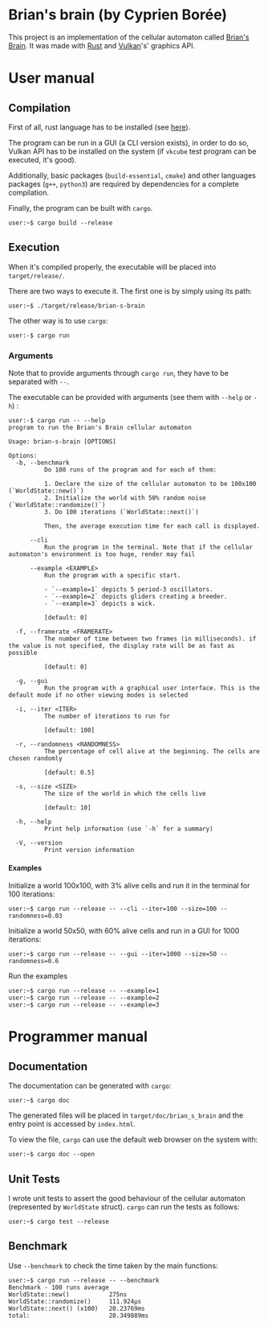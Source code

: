 # Brian's brain (by Cyprien Borée)

This project is an implementation of the cellular automaton called 
[Brian's Brain](https://en.wikipedia.org/wiki/Brian%27s_Brain). It was made  with 
[Rust](https://en.wikipedia.org/wiki/Rust_(programming_language)) and 
[Vulkan](https://en.wikipedia.org/wiki/Vulkan)'s' graphics API.

# User manual

## Compilation

First of all, rust language has to be installed (see [here](https://www.rust-lang.org/tools/install)).

The program can be run in a GUI (a CLI version exists), in order to do so, Vulkan API has to be 
installed on the system (if `vkcube` test program can be executed, it's good).

Additionally, basic packages (`build-essential`, `cmake`) and other languages packages (`g++`, `python3`)
are required by dependencies for a complete compilation.

Finally, the program can be built with `cargo`.
```console
user:~$ cargo build --release 
```

## Execution

When it's compiled properly, the executable will be placed into `target/release/`.

There are two ways to execute it. The first one is by simply using its path:

```console
user:~$ ./target/release/brian-s-brain
```

The other way is to use `cargo`:

```console
user:-$ cargo run
```

### Arguments

Note that to provide arguments through `cargo run`, they have to be separated with `--`.

The executable can be provided with arguments (see them with `--help` or `-h`) :

```console
user:-$ cargo run -- --help
program to run the Brian's Brain cellular automaton

Usage: brian-s-brain [OPTIONS]

Options:
  -b, --benchmark
          Do 100 runs of the program and for each of them:
          
          1. Declare the size of the cellular automaton to be 100x100 (`WorldState::new()`)
          2. Initialize the world with 50% random noise (`WorldState::randomize()`)
          3. Do 100 iterations (`WorldState::next()`)
          
          Then, the average execution time for each call is displayed.

      --cli
          Run the program in the terminal. Note that if the cellular automaton's environment is too huge, render may fail

      --example <EXAMPLE>
          Run the program with a specific start.
          
          - `--example=1` depicts 5 period-3 oscillators.
          - `--example=2` depicts gliders creating a breeder.
          - `--example=3` depicts a wick.
          
          [default: 0]

  -f, --framerate <FRAMERATE>
          The number of time between two frames (in milliseconds). if the value is not specified, the display rate will be as fast as possible
          
          [default: 0]

  -g, --gui
          Run the program with a graphical user interface. This is the default mode if no other viewing modes is selected

  -i, --iter <ITER>
          The number of iterations to run for
          
          [default: 100]

  -r, --randomness <RANDOMNESS>
          The percentage of cell alive at the beginning. The cells are chosen randomly
          
          [default: 0.5]

  -s, --size <SIZE>
          The size of the world in which the cells live
          
          [default: 10]

  -h, --help
          Print help information (use `-h` for a summary)

  -V, --version
          Print version information
```
#### Examples

Initialize a world 100x100, with 3% alive cells and run it in the terminal 
for 100 iterations:

```console
user:~$ cargo run --release -- --cli --iter=100 --size=100 --randomness=0.03
```

Initialize a world 50x50, with 60% alive cells and run in a GUI for 1000 iterations:

```console
user:~$ cargo run --release -- --gui --iter=1000 --size=50 --randomness=0.6
```

Run the examples

```console
user:~$ cargo run --release -- --example=1
user:~$ cargo run --release -- --example=2
user:~$ cargo run --release -- --example=3
```
        

# Programmer manual

## Documentation

The documentation can be generated with `cargo`:

```console
user:~$ cargo doc
```

The generated files will be placed in `target/doc/brian_s_brain` and the entry point is accessed by `index.html`.

To view the file, `cargo` can use the default web browser on the system with:

```console
user:~$ cargo doc --open
```

## Unit Tests

I wrote unit tests to assert the good behaviour of the cellular automaton (represented by `WorldState` struct). 
`cargo` can run the tests as follows:

```console
user:~$ cargo test --release
```

## Benchmark

Use `--benchmark` to check the time taken by the main functions:

```console
user:~$ cargo run --release -- --benchmark
Benchmark - 100 runs average
WorldState::new()        	275ns
WorldState::randomize()  	111.924µs
WorldState::next() (x100)	20.23769ms
total:                   	20.349889ms
```